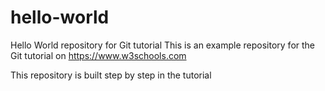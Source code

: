 # hello-world
Hello World repository for Git tutorial
This is an example repository for the Git tutorial on https://www.w3schools.com

This repository is built step by step in the tutorial